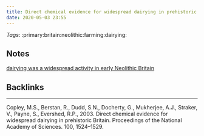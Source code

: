 ```yaml
---
title: Direct chemical evidence for widespread dairying in prehistoric Britain - Copley 2003
date: 2020-05-03 23:55
---
```


*Tags*: :primary:britain:neolithic:farming:dairying:

## Notes

[dairying was a widespread activity in early Neolithic Britain](19)

## Backlinks


----
Copley, M.S., Berstan, R., Dudd, S.N., Docherty, G., Mukherjee, A.J., Straker, V., Payne, S., Evershed, R.P., 2003. Direct chemical evidence for widespread dairying in prehistoric Britain. Proceedings of the National Academy of Sciences. 100, 1524–1529.



